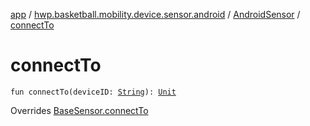 [app](../../index.md) / [hwp.basketball.mobility.device.sensor.android](../index.md) / [AndroidSensor](index.md) / [connectTo](.)

# connectTo

`fun connectTo(deviceID: `[`String`](https://kotlinlang.org/api/latest/jvm/stdlib/kotlin/-string/index.html)`): `[`Unit`](https://kotlinlang.org/api/latest/jvm/stdlib/kotlin/-unit/index.html)

Overrides [BaseSensor.connectTo](../../hwp.basketball.mobility.device.sensor/-base-sensor/connect-to.md)

